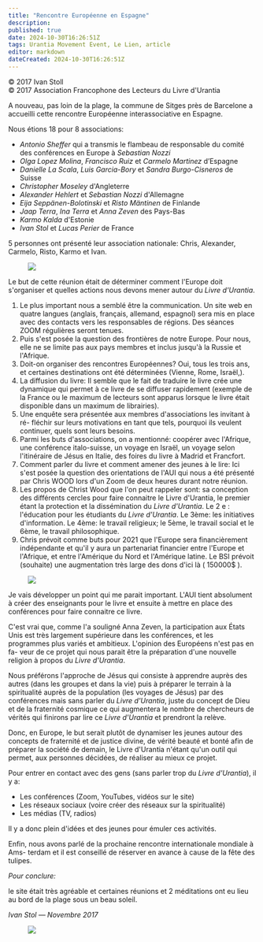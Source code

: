 ```yaml
---
title: "Rencontre Européenne en Espagne"
description: 
published: true
date: 2024-10-30T16:26:51Z
tags: Urantia Movement Event, Le Lien, article
editor: markdown
dateCreated: 2024-10-30T16:26:51Z
---
```


<p class="v-card v-sheet theme--light grey lighten-3 px-2">© 2017 Ivan Stoll<br>© 2017 Association Francophone des Lecteurs du Livre d'Urantia</p>

A nouveau, pas loin de la plage, la commune de Sitges près de Barcelone a accueilli cette rencontre Européenne interassociative en Espagne.

Nous étions 18 pour 8 associations:
- _Antonio Sheffer_ qui a transmis le flambeau de responsable du comité des conférences en Europe à _Sebastian Nozzi_
- _Olga Lopez Molina_, _Francisco Ruiz_ et _Carmelo Martinez_ d’Espagne
- _Danielle La Scala_, _Luis Garcia-Bory_ et _Sandra Burgo-Cisneros_ de Suisse
- _Christopher Moseley_ d'Angleterre
- _Alexander Hehlert_ et _Sebastian Nozzi_ d'Allemagne
- _Eija Seppänen-Bolotinski_ et _Risto Mäntinen_ de Finlande
- _Jaap Terra_, _Ina Terra_ et _Anna Zeven_ des Pays-Bas
- _Karmo Kalda_ d'Estonie
- _Ivan Stol_ et _Lucas Perier_ de France

5 personnes ont présenté leur association nationale: Chris, Alexander, Carmelo, Risto, Karmo et Ivan.

<figure id="Figure_4" class="image urantiapedia">
<img src="/image/article/Le_Lien/images_02/113.jpg">
</figure>

Le but de cette réunion était de déterminer comment l'Europe doit s'organiser et quelles actions nous devons mener autour du _Livre d'Urantia_.

1. Le plus important nous a semblé être la communication. Un site web en quatre langues (anglais, français, allemand, espagnol) sera mis en place avec des contacts vers les responsables de régions. Des séances ZOOM régulières seront tenues.
2. Puis s'est posée la question des frontières de notre Europe. Pour nous, elle ne se limite pas aux pays membres et inclus jusqu'à la Russie et l'Afrique.
3. Doit-on organiser des rencontres Européennes? Oui, tous les trois ans, et certaines destinations ont été déterminées (Vienne, Rome, Israël,).
4. La diffusion du livre: Il semble que le fait de traduire le livre crée une dynamique qui permet à ce livre de se diffuser rapidement (exemple de la France ou le maximum de lecteurs sont apparus lorsque le livre était disponible dans un maximum de librairies).
5. Une enquête sera présentée aux membres d'associations les invitant à ré- fléchir sur leurs motivations en tant que tels, pourquoi ils veulent continuer, quels sont leurs besoins.
6. Parmi les buts d'associations, on a mentionné: coopérer avec l'Afrique, une conférence italo-suisse, un voyage en Israël, un voyage selon l'itinéraire de Jésus en Italie, des foires du livre à Madrid et Francfort.
7. Comment parler du livre et comment amener des jeunes à le lire: Ici s'est posée la question des orientations de l'AUI qui nous a été présenté par Chris WOOD lors d'un Zoom de deux heures durant notre réunion.
8. Les propos de Christ Wood que l'on peut rappeler sont: sa conception des différents cercles pour faire connaitre le Livre d'Urantia, le premier étant la protection et la dissémination du _Livre d'Urantia_. Le 2 e : l'éducation pour les étudiants du _Livre d'Urantia_. Le 3ème: les initiatives d'information. Le 4ème: le travail religieux; le 5ème, le travail social et le 6ème, le travail philosophique.
9. Chris prévoit comme buts pour 2021 que l'Europe sera financièrement indépendante et qu'il y aura un partenariat financier entre l'Europe et l'Afrique, et entre l'Amérique du Nord et l'Amérique latine. Le BSI prévoit (souhaite) une augmentation très large des dons d'ici là ( $150000 \$$ ).

<figure id="Figure_5" class="image urantiapedia">
<img src="/image/article/Le_Lien/images_02/114.jpg">
</figure>

Je vais développer un point qui me parait important. L'AUI tient absolument à créer des enseignants pour le livre et ensuite à mettre en place des conférences pour faire connaitre ce livre.

C'est vrai que, comme l'a souligné Anna Zeven, la participation aux États Unis est très largement supérieure dans les conférences, et les programmes plus variés et ambitieux. L'opinion des Européens n'est pas en fa- veur de ce projet qui nous parait être la préparation d'une nouvelle religion à propos du _Livre d'Urantia_.

Nous préférons l'approche de Jésus qui consiste à apprendre auprès des autres (dans les groupes et dans la vie) puis à préparer le terrain à la spiritualité auprès de la population (les voyages de Jésus) par des conférences mais sans parler du _Livre d'Urantia_, juste du concept de Dieu et de la fraternité cosmique ce qui augmentera le nombre de chercheurs de vérités qui finirons par lire ce _Livre d'Urantia_ et prendront la relève.

Donc, en Europe, le but serait plutôt de dynamiser les jeunes autour des concepts de fraternité et de justice divine, de vérité beauté et bonté afin de préparer la société de demain, le Livre d'Urantia n'étant qu'un outil qui permet, aux personnes décidées, de réaliser au mieux ce projet.

Pour entrer en contact avec des gens (sans parler trop du _Livre d'Urantia_), il y a:

- Les conférences (Zoom, YouTubes, vidéos sur le site)
- Les réseaux sociaux (voire créer des réseaux sur la spiritualité)
- Les médias (TV, radios)

Il y a donc plein d'idées et des jeunes pour émuler ces activités.

Enfin, nous avons parlé de la prochaine rencontre internationale mondiale à Ams- terdam et il est conseillé de réserver en avance à cause de la fête des tulipes.

_Pour conclure:_

le site était très agréable et certaines réunions et 2 méditations ont eu lieu au bord de la plage sous un beau soleil.

_Ivan Stol — Novembre 2017_

<figure id="Figure_6" class="image urantiapedia">
<img src="/image/article/Le_Lien/images_02/115.jpg">
</figure>